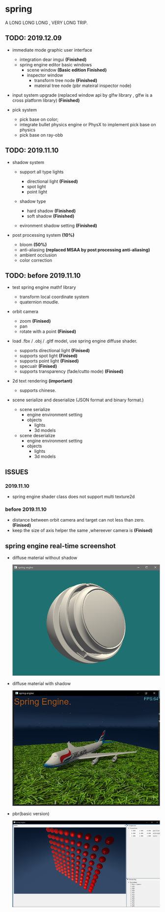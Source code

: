 
# spring

A LONG LONG LONG , VERY LONG TRIP.

## TODO: 2019.12.09

- immediate mode graphic user interface
    - integration dear imgui **(Finished)**
    - spring engine editor basic windows
        - scene window **(Basic edition Finished)**
        - inspector window
            - transform tree node **(Finished)**
            - mateiral tree node (pbr mateiral inspector node)

- input system upgrade (replaced window api by glfw library , glfw is a cross platform library) **(Finished)**

- pick system
    - pick base on color;
    - integrate bullet physics engine or PhysX to implement pick base on physics
    - pick base on ray-obb

## TODO: 2019.11.10

- shadow system
    - support all type lights
        - directional light **(Finised)**
        - spot light
        - point light

    - shadow type
        - hard shadow **(Finished)**
        - soft shadow **(Finished)**

    - evironment shadow setting **(Finished)**

- post processing system **(10%)**
    - bloom **(50%)**
    - anti-aliasing **(replaced MSAA by post processing anti-aliasing)**
    - ambient occlusion
    - color correction

## TODO: before 2019.11.10

- test spring engine mathf library
    - transform local coordinate system
    - quaternion moudle.

- orbit camera 
    - zoom **(Finised)**
    - pan
    - rotate with a point **(Finised)**

- load .fbx / .obj / .gltf model, use spring engine diffuse shader.
    - supports directional light **(Finised)**
    - supports spot light **(Finised)**
    - supports point light **(Finised)**
    - specualr **(Finised)**
    - supports transparency (fade/cutto mode) **(Finised)**

- 2d text rendering **(important)**
    - supports chinese.

- scene serialize and deserialize (JSON format and binary format.)
    - scene serialize
        - engine environment setting
        - objects
            - lights
            - 3d models
    - scene deserialize
        - engine environment setting
        - objects
            - lights
            - 3d models 
    
## ISSUES

### 2019.11.10

- spring engine shader class does not support multi texture2d

### before 2019.11.10

- distance between orbit camera and target can not less than zero. **(Finised)**
- keep the size of axis helper the same ,whereever camera is **(Finised)**

## spring engine real-time screenshot

-   diffuse material without shadow
    
    ![diffuse](/screenshot/spring%20engine%20realtime%20screenshot_01.PNG)

-   diffuse material with shadow
    
    ![diffuse](/screenshot/spring%20engine%20realtime%20screenshot_02.jpg)

-   pbr(basic version)
    
    ![pbr_without_antialiasing](/screenshot/spring%20engine%20realtime%20screenshot_03.png)
